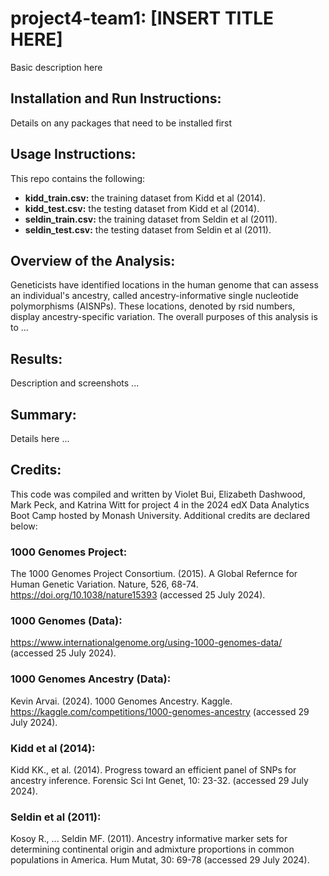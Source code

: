 # project4-team1: [INSERT TITLE HERE]
Basic description here

## Installation and Run Instructions:
Details on any packages that need to be installed first


## Usage Instructions:
This repo contains the following:
* **kidd_train.csv:** the training dataset from Kidd et al (2014).
* **kidd_test.csv:** the testing dataset from Kidd et al (2014).
* **seldin_train.csv:** the training dataset from Seldin et al (2011).
* **seldin_test.csv:** the testing dataset from Seldin et al (2011).


## Overview of the Analysis:
Geneticists have identified locations in the human genome that can assess an individual's ancestry, called ancestry-informative single nucleotide polymorphisms (AISNPs). These locations, denoted by rsid numbers, display ancestry-specific variation. The overall purposes of this analysis is to ...


## Results:
Description and screenshots ...


## Summary:
Details here ...


## Credits:
This code was compiled and written by Violet Bui, Elizabeth Dashwood, Mark Peck, and Katrina Witt for project 4 in the 2024 edX Data Analytics Boot Camp hosted by Monash University. Additional credits are declared below:

### 1000 Genomes Project:
The 1000 Genomes Project Consortium. (2015). A Global Refernce for Human Genetic Variation. Nature, 526, 68-74. https://doi.org/10.1038/nature15393 (accessed 25 July 2024).

### 1000 Genomes (Data):
https://www.internationalgenome.org/using-1000-genomes-data/ (accessed 25 July 2024).

### 1000 Genomes Ancestry (Data):
Kevin Arvai. (2024). 1000 Genomes Ancestry. Kaggle. https://kaggle.com/competitions/1000-genomes-ancestry (accessed 29 July 2024).

### Kidd et al (2014):
Kidd KK., et al. (2014). Progress toward an efficient panel of SNPs for ancestry inference. Forensic Sci Int Genet, 10: 23-32. (accessed 29 July 2024).

### Seldin et al (2011):
Kosoy R., ... Seldin MF. (2011). Ancestry informative marker sets for determining continental origin and admixture proportions in common populations in America. Hum Mutat, 30: 69-78 (accessed 29 July 2024).


